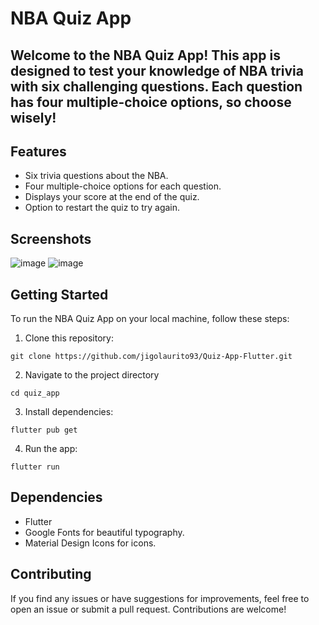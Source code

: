 # NBA Quiz App

## Welcome to the NBA Quiz App! This app is designed to test your knowledge of NBA trivia with six challenging questions. Each question has four multiple-choice options, so choose wisely!

## Features
- Six trivia questions about the NBA.
- Four multiple-choice options for each question.
- Displays your score at the end of the quiz.
- Option to restart the quiz to try again.

## Screenshots
![image](https://github.com/jigolaurito93/Quiz-App-Flutter/assets/124356021/2dcce075-972a-46ba-9f5c-2a159adb20c0)
![image](https://github.com/jigolaurito93/Quiz-App-Flutter/assets/124356021/77f6bd82-ddc6-4d66-8909-5e62d25bb9ca)

## Getting Started
To run the NBA Quiz App on your local machine, follow these steps:

1. Clone this repository:

```
git clone https://github.com/jigolaurito93/Quiz-App-Flutter.git
```

2. Navigate to the project directory

```
cd quiz_app
```

3. Install dependencies:
```
flutter pub get
```

4. Run the app:
```
flutter run
```

## Dependencies
- Flutter
- Google Fonts for beautiful typography.
- Material Design Icons for icons.

## Contributing
If you find any issues or have suggestions for improvements, feel free to open an issue or submit a pull request. Contributions are welcome!
